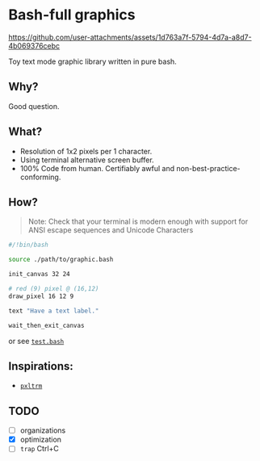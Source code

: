 # Bash-full graphics


https://github.com/user-attachments/assets/1d763a7f-5794-4d7a-a8d7-4b069376cebc



Toy text mode graphic library written in pure bash.

## Why?
Good question.

## What?
* Resolution of 1x2 pixels per 1 character.
* Using terminal alternative screen buffer.
* 100% Code from human. Certifiably awful and non-best-practice-conforming.

## How?
> Note: Check that your terminal is modern enough with support for ANSI escape sequences and Unicode Characters

```bash
#/!bin/bash

source ./path/to/graphic.bash

init_canvas 32 24

# red (9) pixel @ (16,12)
draw_pixel 16 12 9

text "Have a text label."

wait_then_exit_canvas
```

or see [`test.bash`](./test.bash)

## Inspirations:
* [`pxltrm`](<https://github.com/dylanaraps/pxltrm>)

## TODO
* [ ] organizations
* [x] optimization
* [ ] `trap` Ctrl+C
